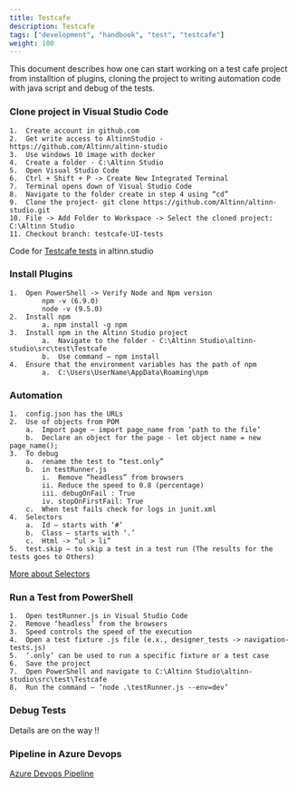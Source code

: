 ```yaml
---
title: Testcafe
description: Testcafe
tags: ["development", "handbook", "test", "testcafe"]
weight: 100
---
```

This document describes how one can start working on a test cafe project from installtion of plugins, cloning the project to writing automation code with java script and debug of the tests.

### Clone project in Visual Studio Code
    1.	Create account in github.com
    2.	Get write access to AltinnStudio - https://github.com/Altinn/altinn-studio
    3.	Use windows 10 image with docker
    4.	Create a folder - C:\Altinn Studio
    5.	Open Visual Studio Code
    6.	Ctrl + Shift + P -> Create New Integrated Terminal
    7.	Terminal opens down of Visual Studio Code
    8.	Navigate to the folder create in step 4 using “cd”
    9.	Clone the project- git clone https://github.com/Altinn/altinn-studio.git
    10.	File -> Add Folder to Workspace -> Select the cloned project: C:\Altinn Studio
    11.	Checkout branch: testcafe-UI-tests

Code for [Testcafe tests](https://github.com/Altinn/altinn-studio/tree/master/src/test/Testcafe) in altinn.studio

### Install Plugins
    1.	Open PowerShell -> Verify Node and Npm version
            npm -v (6.9.0)
            node -v (9.5.0)
    2.	Install npm
            a. npm install -g npm
    3.	Install npm in the Altinn Studio project
            a.	Navigate to the folder - C:\Altinn Studio\altinn-studio\src\test\Testcafe
            b.	Use command – npm install
    4.	Ensure that the environment variables has the path of npm
            a.	C:\Users\UserName\AppData\Roaming\npm

### Automation
    1.	config.json has the URLs
    2.	Use of objects from POM
        a.	Import page – import page_name from ‘path to the file’
        b.	Declare an object for the page - let object name = new page_name();
    3.	To debug  
        a.	rename the test to “test.only”
        b.	in testRunner.js
            i.	Remove “headless” from browsers
            ii.	Reduce the speed to 0.8 (percentage)
            iii. debugOnFail : True
            iv.	stopOnFirstFail: True
        c.	When test fails check for logs in junit.xml
    4.	Selectors
        a.	Id – starts with ‘#’
        b.	Class – starts with ‘.’
        c.	Html -> “ul > li”
    5.	test.skip – to skip a test in a test run (The results for the tests goes to Others)

[More about Selectors](https://devexpress.github.io/testcafe/documentation/test-api/selecting-page-elements/selectors/)

### Run a Test from PowerShell
    1.	Open testRunner.js in Visual Studio Code
    2.	Remove ‘headless’ from the browsers
    3.	Speed controls the speed of the execution
    4.	Open a test fixture .js file (e.x., designer_tests -> navigation-tests.js)
    5.	‘.only’ can be used to run a specific fixture or a test case
    6.	Save the project
    7.	Open PowerShell and navigate to C:\Altinn Studio\altinn-studio\src\test\Testcafe
    8.	Run the command – ‘node .\testRunner.js --env=dev’


### Debug Tests
Details are on the way !!

### Pipeline in Azure Devops
[Azure Devops Pipeline](https://dev.azure.com/brreg/altinn-studio/_build?definitionId=5)